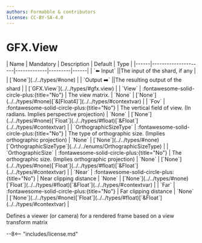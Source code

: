 ```yaml
---
authors: Formabble & contributors
license: CC-BY-SA-4.0
---
```



# GFX.View

<div class="sh-parameters" markdown="1">
| Name | Mandatory | Description | Default | Type |
|------|---------------------|-------------|---------|------|
| `⬅️ Input` ||The input of the shard, if any | | [`None`](../../types/#none) |
| `Output ➡️` ||The resulting output of the shard | | [`GFX.View`](../../types/#gfx.view) |
| `View` | :fontawesome-solid-circle-plus:{title="No"}  | The view matrix. | `None` | [`None`](../../types/#none)[`&[Float4]`](../../types/#contextvar) |
| `Fov` | :fontawesome-solid-circle-plus:{title="No"}  | The vertical field of view. (In radians. Implies perspective projection) | `None` | [`None`](../../types/#none)[`Float`](../../types/#float)[`&Float`](../../types/#contextvar) |
| `OrthographicSizeType` | :fontawesome-solid-circle-plus:{title="No"}  | The type of orthographic size. (Implies orthographic projection) | `None` | [`None`](../../types/#none)[`OrthographicSizeType`](../../../enums/OrthographicSizeType) |
| `OrthographicSize` | :fontawesome-solid-circle-plus:{title="No"}  | The orthographic size. (Implies orthographic projection) | `None` | [`None`](../../types/#none)[`Float`](../../types/#float)[`&Float`](../../types/#contextvar) |
| `Near` | :fontawesome-solid-circle-plus:{title="No"}  | Near clipping distance | `None` | [`None`](../../types/#none)[`Float`](../../types/#float)[`&Float`](../../types/#contextvar) |
| `Far` | :fontawesome-solid-circle-plus:{title="No"}  | Far clipping distance | `None` | [`None`](../../types/#none)[`Float`](../../types/#float)[`&Float`](../../types/#contextvar) |

</div>

Defines a viewer (or camera) for a rendered frame based on a view transform matrix

--8<-- "includes/license.md"

